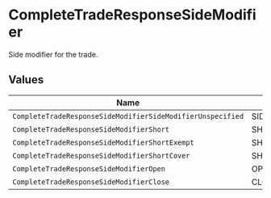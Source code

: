 # CompleteTradeResponseSideModifier

Side modifier for the trade.


## Values

| Name                                                       | Value                                                      |
| ---------------------------------------------------------- | ---------------------------------------------------------- |
| `CompleteTradeResponseSideModifierSideModifierUnspecified` | SIDE_MODIFIER_UNSPECIFIED                                  |
| `CompleteTradeResponseSideModifierShort`                   | SHORT                                                      |
| `CompleteTradeResponseSideModifierShortExempt`             | SHORT_EXEMPT                                               |
| `CompleteTradeResponseSideModifierShortCover`              | SHORT_COVER                                                |
| `CompleteTradeResponseSideModifierOpen`                    | OPEN                                                       |
| `CompleteTradeResponseSideModifierClose`                   | CLOSE                                                      |